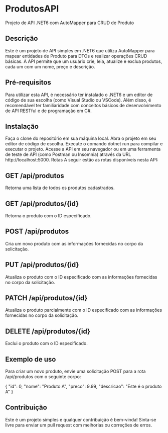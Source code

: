 # ProdutosAPI
Projeto de API .NET6 com AutoMapper para CRUD de Produto

## Descrição
Este é um projeto de API simples em .NET6 que utiliza AutoMapper para mapear entidades de Produto para DTOs e realizar operações CRUD básicas. A API permite que um usuário crie, leia, atualize e exclua produtos, cada um com um nome, preço e descrição.

## Pré-requisitos
Para utilizar esta API, é necessário ter instalado o .NET6 e um editor de código de sua escolha (como Visual Studio ou VSCode). Além disso, é recomendável ter familiaridade com conceitos básicos de desenvolvimento de API RESTful e de programação em C#.

## Instalação
Faça o clone do repositório em sua máquina local.
Abra o projeto em seu editor de código de escolha.
Execute o comando dotnet run para compilar e executar o projeto.
Acesse a API em seu navegador ou em uma ferramenta de teste de API (como Postman ou Insomnia) através da URL http://localhost:5000.
Rotas
A seguir estão as rotas disponíveis nesta API:

## GET /api/produtos
Retorna uma lista de todos os produtos cadastrados.

## GET /api/produtos/{id}
Retorna o produto com o ID especificado.

## POST /api/produtos
Cria um novo produto com as informações fornecidas no corpo da solicitação.

## PUT /api/produtos/{id}
Atualiza o produto com o ID especificado com as informações fornecidas no corpo da solicitação.

## PATCH /api/produtos/{id}
Atualiza o produto parcialmente com o ID especificado com as informações fornecidas no corpo da solicitação.

## DELETE /api/produtos/{id}
Exclui o produto com o ID especificado.

## Exemplo de uso
Para criar um novo produto, envie uma solicitação POST para a rota /api/produtos com o seguinte corpo:

{
    "id": 0,
    "nome": "Produto A",
    "preco": 9.99,
    "descricao": "Este é o produto A"
}

## Contribuição
Este é um projeto simples e qualquer contribuição é bem-vinda! Sinta-se livre para enviar um pull request com melhorias ou correções de erros.

